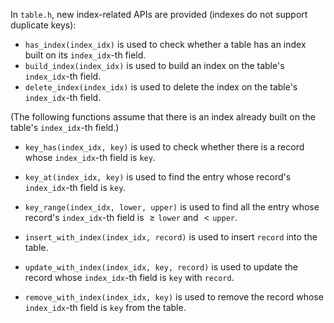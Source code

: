 In $\texttt{table.h}$​​, new index-related APIs are provided (indexes do not support duplicate keys):

- $\texttt{has\_index(index\_idx)}$ is used to check whether a table has an index built on its $\texttt{index\_idx}$-th field.
- $\texttt{build\_index(index\_idx)}$ is used to build an index on the table's $\texttt{index\_idx}$-th field.
- $\texttt{delete\_index(index\_idx)}$ is used to delete the index on the table's $\texttt{index\_idx}$-th field.

(The following functions assume that there is an index already built on the table's $\texttt{index\_idx}$​-th field.)

- $\texttt{key\_has(index\_idx, key)}$ is used to check whether there is a record whose $\texttt{index\_idx}$-th field is $\texttt{key}$​.

- $\texttt{key\_at(index\_idx, key)}$ is used to find the entry whose record's $\texttt{index\_idx}$-th field is $\texttt{key}$.
- $\texttt{key\_range(index\_idx, lower, upper)}$ is used to find all the entry whose record's $\texttt{index\_idx}$-th field is $\ge\texttt{lower}$ and $<\texttt{upper}$.
- $\texttt{insert\_with\_index(index\_idx, record)}$ is used to insert $\texttt{record}$ into the table.
- $\texttt{update\_with\_index(index\_idx, key, record)}$ is used to update the record whose $\texttt{index\_idx}$-th field is $\texttt{key}$ with $\texttt{record}$.
- $\texttt{remove\_with\_index(index\_idx, key)}$ is used to remove the record whose $\texttt{index\_idx}$-th field is $\texttt{key}$ from the table.

